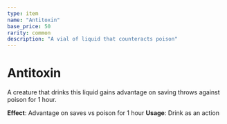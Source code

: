 ```yaml
---
type: item
name: "Antitoxin"
base_price: 50
rarity: common
description: "A vial of liquid that counteracts poison"
---
```


# Antitoxin

A creature that drinks this liquid gains advantage on saving throws against poison for 1 hour.

**Effect**: Advantage on saves vs poison for 1 hour
**Usage**: Drink as an action
